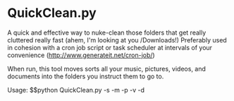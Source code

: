 QuickClean.py
=============

A quick and effective way to nuke-clean those folders that get really cluttered really fast (ahem, I'm looking at you /Downloads!)
Preferably used in cohesion with a cron job script or task scheduler at intervals of your convenience (http://www.generateit.net/cron-job/)

When run, this tool moves sorts all your music, pictures, videos, and documents into the folders you instruct them to go to.

Usage: 
$$python QuickClean.py -s <path to directory to be cleaned> -m <music directory> -p <pictures directory> -v <pictures directory>
                                                                                                                -d <documents directory>
                                                                                                                

